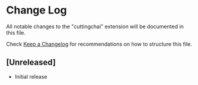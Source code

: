 # Change Log

All notable changes to the "cuttingchai" extension will be documented in this file.

Check [Keep a Changelog](http://keepachangelog.com/) for recommendations on how to structure this file.

## [Unreleased]

- Initial release